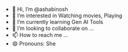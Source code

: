 - 👋 Hi, I’m @ashabinosh
- 👀 I’m interested in Watching movies, Playing
- 🌱 I’m currently learning Gen AI Tools
- 💞️ I’m looking to collaborate on ...
- 📫 How to reach me ...
- 😄 Pronouns: She

<!---
ashabinosh/ashabinosh is a ✨ special ✨ repository because its `README.md` (this file) appears on your GitHub profile.
You can click the Preview link to take a look at your changes.
--->
